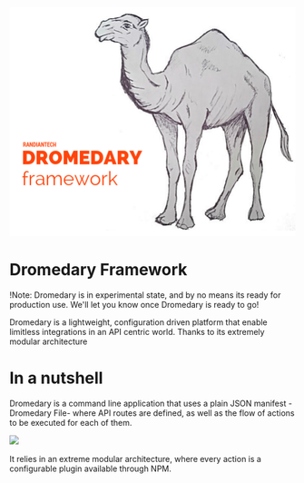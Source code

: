 <img src="https://raw.githubusercontent.com/randiantech/dromedary/master/docs/logo.png">

# Dromedary Framework

!Note: Dromedary is in experimental state, and by no means its ready for production use. We'll let you know once Dromedary is ready to go!

Dromedary is a lightweight, configuration driven platform that enable limitless integrations in an API centric world.
Thanks to its extremely modular architecture


# In a nutshell

Dromedary is a command line application that uses a plain JSON manifest -Dromedary File- where API routes are defined, as well as the flow of actions to be executed for each of them.

<img src="http://i.imgur.com/BPO46I7.png" width="250">

It relies in an extreme modular architecture, where every action is a configurable plugin available through NPM.
